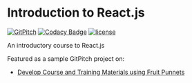 # Introduction to React.js

[![GitPitch](https://gitpitch.com/assets/badge.svg)](https://gitpitch.com/suddi/intro-to-react/master?grs=github)
[![Codacy Badge](https://api.codacy.com/project/badge/Grade/7adf1b01052e4800b18538ac34727e54)](https://www.codacy.com/app/Suddi/intro-to-react)
[![license](https://img.shields.io/github/license/suddi/intro-to-react.svg)](https://raw.githubusercontent.com/suddi/intro-to-react/master/LICENSE)

An introductory course to React.js

Featured as a sample GitPitch project on:
- [Develop Course and Training Materials using Fruit Punnets](https://hackernoon.com/develop-course-and-training-materials-using-fruit-punnets-cf9cfa88040f)

